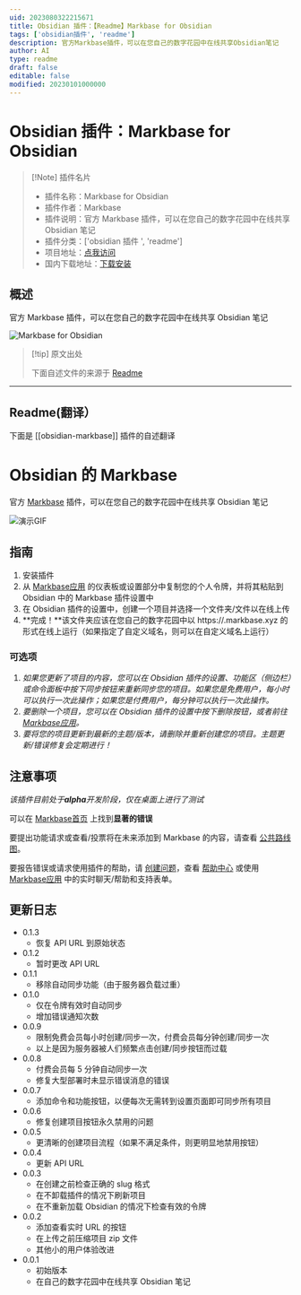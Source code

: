 ```yaml
---
uid: 2023080322215671
title: Obsidian 插件：【Readme】Markbase for Obsidian
tags: ['obsidian插件', 'readme']
description: 官方Markbase插件，可以在您自己的数字花园中在线共享Obsidian笔记
author: AI
type: readme
draft: false
editable: false
modified: 20230101000000
---
```


# Obsidian 插件：Markbase for Obsidian

> [!Note] 插件名片
> - 插件名称：Markbase for Obsidian
> - 插件作者：Markbase
> - 插件说明：官方 Markbase 插件，可以在您自己的数字花园中在线共享 Obsidian 笔记
> - 插件分类：['obsidian 插件 ', 'readme']
> - 项目地址：[点我访问](https://github.com/markbase-obsidian/obsidian-markbase)
> - 国内下载地址：[下载安装](https://pkmer.cn/products/plugin/pluginMarket/?obsidian-markbase)

## 概述

官方 Markbase 插件，可以在您自己的数字花园中在线共享 Obsidian 笔记

![Markbase for Obsidian](https://cdn.pkmer.cn/covers/obsidian-markbase_new.gif!pkmer)

> [!tip] 原文出处
>
>下面自述文件的来源于 [Readme](https://ghproxy.net/https://raw.githubusercontent.com/markbase-obsidian/obsidian-markbase/master/README.md)
>

---

## Readme(翻译）

下面是 [[obsidian-markbase]] 插件的自述翻译

# Obsidian 的 Markbase

官方 [Markbase](https://markbase.xyz) 插件，可以在您自己的数字花园中在线共享 Obsidian 笔记

![演示GIF](./src/assets/demo.gif)

## 指南

1. 安装插件
2. 从 [Markbase应用](https://app.markbase.xyz) 的仪表板或设置部分中复制您的个人令牌，并将其粘贴到 Obsidian 中的 Markbase 插件设置中
3. 在 Obsidian 插件的设置中，创建一个项目并选择一个文件夹/文件以在线上传
4. **完成！**该文件夹应该在您自己的数字花园中以 https://<project-slug>.markbase.xyz 的形式在线上运行（如果指定了自定义域名，则可以在自定义域名上运行）

### 可选项

1. *如果您更新了项目的内容，您可以在 Obsidian 插件的设置、功能区（侧边栏）或命令面板中按下同步按钮来重新同步您的项目。如果您是免费用户，每小时可以执行一次此操作；如果您是付费用户，每分钟可以执行一次此操作。*
2. *要删除一个项目，您可以在 Obsidian 插件的设置中按下删除按钮，或者前往 [Markbase应用](https://app.markbase.xyz)。*
3. *要将您的项目更新到最新的主题/版本，请删除并重新创建您的项目。主题更新/错误修复会定期进行！*

## 注意事项

*该插件目前处于**alpha**开发阶段，仅在桌面上进行了测试*

可以在 [Markbase首页](https://markbase.xyz) 上找到**显著的错误**

要提出功能请求或查看/投票将在未来添加到 Markbase 的内容，请查看 [公共路线图](https://markbase.featurebase.app/)。

要报告错误或请求使用插件的帮助，请 [创建问题](https://github.com/markbaseteam/obsidian-markbase)，查看 [帮助中心](https://markbase.tawk.help/) 或使用 [Markbase应用](https://app.markbase.xyz) 中的实时聊天/帮助和支持表单。

## 更新日志

- 0.1.3
  - 恢复 API URL 到原始状态
- 0.1.2
  - 暂时更改 API URL
- 0.1.1
  - 移除自动同步功能（由于服务器负载过重）
- 0.1.0
  - 仅在令牌有效时自动同步
  - 增加错误通知次数
- 0.0.9
  - 限制免费会员每小时创建/同步一次，付费会员每分钟创建/同步一次
  - 以上是因为服务器被人们频繁点击创建/同步按钮而过载
- 0.0.8
  - 付费会员每 5 分钟自动同步一次
  - 修复大型部署时未显示错误消息的错误
- 0.0.7
  - 添加命令和功能按钮，以便每次无需转到设置页面即可同步所有项目
- 0.0.6
  - 修复创建项目按钮永久禁用的问题
- 0.0.5
  - 更清晰的创建项目流程（如果不满足条件，则更明显地禁用按钮）
- 0.0.4
  - 更新 API URL
- 0.0.3
  - 在创建之前检查正确的 slug 格式
  - 在不卸载插件的情况下刷新项目
  - 在不重新加载 Obsidian 的情况下检查有效的令牌
- 0.0.2
  - 添加查看实时 URL 的按钮
  - 在上传之前压缩项目 zip 文件
  - 其他小的用户体验改进
- 0.0.1
  - 初始版本
  - 在自己的数字花园中在线共享 Obsidian 笔记



